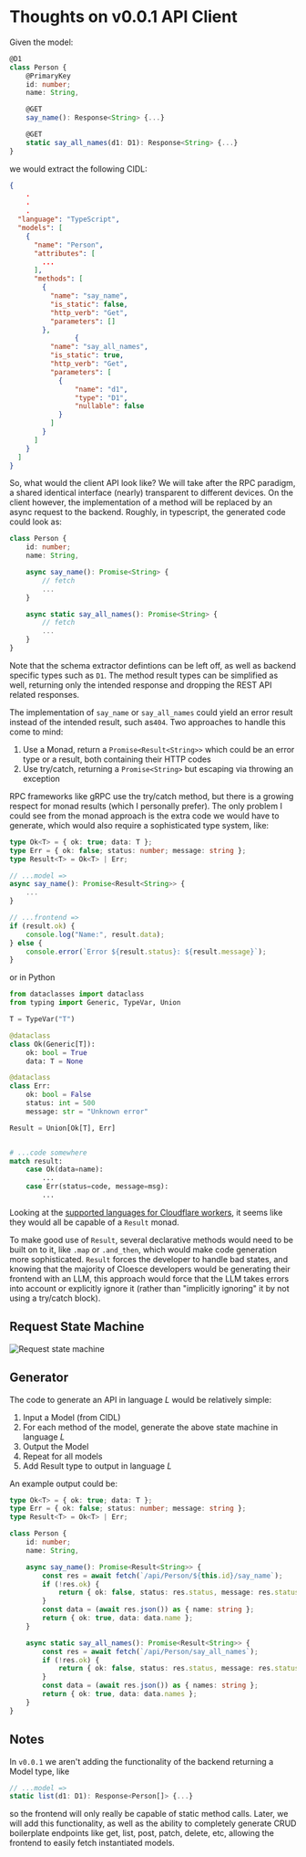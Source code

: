 # Thoughts on v0.0.1 API Client

Given the model:

```typescript
@D1
class Person {
    @PrimaryKey
    id: number;
    name: String,

    @GET
    say_name(): Response<String> {...}

    @GET
    static say_all_names(d1: D1): Response<String> {...}
}
```

we would extract the following CIDL:

```json
{
    .
    .
    .
  "language": "TypeScript",
  "models": [
    {
      "name": "Person",
      "attributes": [
        ...
      ],
      "methods": [
        {
          "name": "say_name",
          "is_static": false,
          "http_verb": "Get",
          "parameters": []
        },
                {
          "name": "say_all_names",
          "is_static": true,
          "http_verb": "Get",
          "parameters": [
            {
                "name": "d1",
                "type": "D1",
                "nullable": false
            }
          ]
        }
      ]
    }
  ]
}
```

So, what would the client API look like? We will take after the RPC paradigm, a shared identical interface (nearly) transparent to different devices. On the client however, the implementation of a method will be replaced by an async request to the backend. Roughly, in typescript, the generated code could look as:

```typescript
class Person {
    id: number;
    name: String,

    async say_name(): Promise<String> {
        // fetch
        ...
    }

    async static say_all_names(): Promise<String> {
        // fetch
        ...
    }
}
```

Note that the schema extractor defintions can be left off, as well as backend specific types such as `D1`. The method result types can be simplified as well, returning only the intended response and dropping the REST API related responses.

The implementation of `say_name` or `say_all_names` could yield an error result instead of the intended result, such as`404`. Two approaches to handle this come to mind:

1. Use a Monad, return a `Promise<Result<String>>` which could be an error type or a result, both containing their HTTP codes
2. Use try/catch, returning a `Promise<String>` but escaping via throwing an exception

RPC frameworks like gRPC use the try/catch method, but there is a growing respect for monad results (which I personally prefer). The only problem I could see from the monad approach is the extra code we would have to generate, which would also require a sophisticated type system, like:

```typescript
type Ok<T> = { ok: true; data: T };
type Err = { ok: false; status: number; message: string };
type Result<T> = Ok<T> | Err;

// ...model =>
async say_name(): Promise<Result<String>> {
    ...
}

// ...frontend =>
if (result.ok) {
    console.log("Name:", result.data);
} else {
    console.error(`Error ${result.status}: ${result.message}`);
}
```

or in Python

```python
from dataclasses import dataclass
from typing import Generic, TypeVar, Union

T = TypeVar("T")

@dataclass
class Ok(Generic[T]):
    ok: bool = True
    data: T = None

@dataclass
class Err:
    ok: bool = False
    status: int = 500
    message: str = "Unknown error"

Result = Union[Ok[T], Err]


# ...code somewhere
match result:
    case Ok(data=name):
        ...
    case Err(status=code, message=msg):
        ...
```

Looking at the [supported languages for Cloudflare workers](https://developers.cloudflare.com/workers/languages/), it seems like they would all be capable of a `Result` monad.

To make good use of `Result`, several declarative methods would need to be built on to it, like `.map` or `.and_then`, which would make code generation more sophisticated. `Result` forces the developer to handle bad states, and knowing that the majority of Cloesce developers would be generating their frontend with an LLM, this approach would force that the LLM takes errors into account or explicitly ignore it (rather than "implicitly ignoring" it by not using a try/catch block).

## Request State Machine

![Request state machine](../assets/client-state-machine.png)

## Generator

The code to generate an API in language $L$ would be relatively simple:

1. Input a Model (from CIDL)
2. For each method of the model, generate the above state machine in language $L$
3. Output the Model
4. Repeat for all models
5. Add Result type to output in language $L$

An example output could be:

```typescript
type Ok<T> = { ok: true; data: T };
type Err = { ok: false; status: number; message: string };
type Result<T> = Ok<T> | Err;

class Person {
    id: number;
    name: String,

    async say_name(): Promise<Result<String>> {
        const res = await fetch(`/api/Person/${this.id}/say_name`);
        if (!res.ok) {
            return { ok: false, status: res.status, message: res.statusText };
        }
        const data = (await res.json()) as { name: string };
        return { ok: true, data: data.name };
    }

    async static say_all_names(): Promise<Result<String>> {
        const res = await fetch(`/api/Person/say_all_names`);
        if (!res.ok) {
            return { ok: false, status: res.status, message: res.statusText };
        }
        const data = (await res.json()) as { names: string };
        return { ok: true, data: data.names };
    }
}
```

## Notes

In `v0.0.1` we aren't adding the functionality of the backend returning a Model type, like

```typescript
// ...model =>
static list(d1: D1): Response<Person[]> {...}
```

so the frontend will only really be capable of static method calls. Later, we will add this functionality, as well as the ability to completely generate CRUD boilerplate endpoints like get, list, post, patch, delete, etc, allowing the frontend to easily fetch instantiated models.
